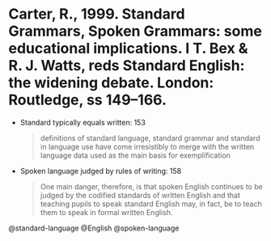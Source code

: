 # Carter, R., 1999. Standard Grammars, Spoken Grammars: some educational implications. I T. Bex & R. J. Watts, reds Standard English: the widening debate. London: Routledge, ss 149–166.

- Standard typically equals written:  153

    > definitions of standard language, standard grammar and standard in language use have come irresistibly to merge with the written language data used as the main basis for exemplification

- Spoken language judged by rules of writing: 158

    > One main danger, therefore, is that spoken English continues to be judged by the codified standards of written English and that teaching pupils to speak standard English may, in fact, be to teach them to speak in formal written English.

@standard-language
@English
@spoken-language
